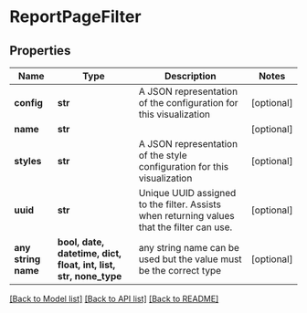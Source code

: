 # ReportPageFilter


## Properties
Name | Type | Description | Notes
------------ | ------------- | ------------- | -------------
**config** | **str** | A JSON representation of the configuration for this visualization | [optional] 
**name** | **str** |  | [optional] 
**styles** | **str** | A JSON representation of the style configuration for this visualization | [optional] 
**uuid** | **str** | Unique UUID assigned to the filter.  Assists when returning values that the filter can use. | [optional] 
**any string name** | **bool, date, datetime, dict, float, int, list, str, none_type** | any string name can be used but the value must be the correct type | [optional]

[[Back to Model list]](../README.md#documentation-for-models) [[Back to API list]](../README.md#documentation-for-api-endpoints) [[Back to README]](../README.md)


